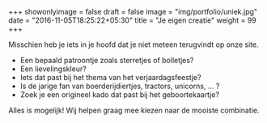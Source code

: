 +++
showonlyimage = false
draft = false
image = "img/portfolio/uniek.jpg"
date = "2016-11-05T18:25:22+05:30"
title = "Je eigen creatie"
weight = 99
+++
<!--more-->
Misschien heb je iets in je hoofd dat je niet meteen terugvindt op onze site.
* Een bepaald patroontje zoals sterretjes of bolletjes?
* Een lievelingskleur?
* Iets dat past bij het thema van het verjaardagsfeestje? 
* Is de jarige fan van boerderijdiertjes, tractors, unicorns, ... ?
* Zoek je een origineel kado dat past bij het geboortekaartje? 

Alles is mogelijk! Wij helpen graag mee kiezen naar de mooiste combinatie.



